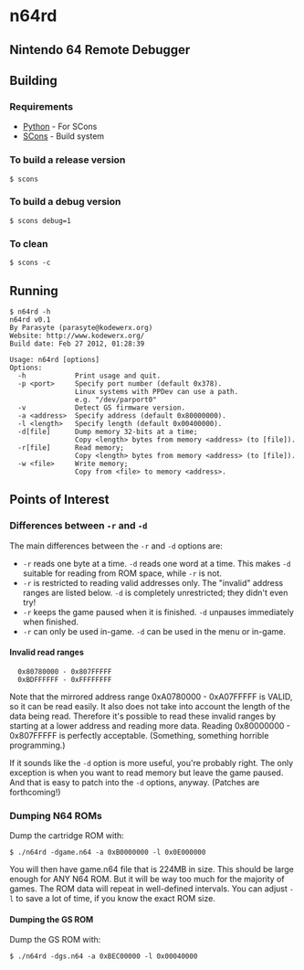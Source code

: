 n64rd
=====

Nintendo 64 Remote Debugger
---------------------------

Building
--------

### Requirements ###

* [Python](http://www.python.org/) - For SCons
* [SCons](http://www.scons.org/) - Build system

### To build a release version ###

    $ scons

### To build a debug version ###

    $ scons debug=1

### To clean ###

    $ scons -c

Running
-------

    $ n64rd -h
    n64rd v0.1
    By Parasyte (parasyte@kodewerx.org)
    Website: http://www.kodewerx.org/
    Build date: Feb 27 2012, 01:28:39

    Usage: n64rd [options]
    Options:
      -h            Print usage and quit.
      -p <port>     Specify port number (default 0x378).
                    Linux systems with PPDev can use a path.
                    e.g. "/dev/parport0"
      -v            Detect GS firmware version.
      -a <address>  Specify address (default 0x80000000).
      -l <length>   Specify length (default 0x00400000).
      -d[file]      Dump memory 32-bits at a time;
                    Copy <length> bytes from memory <address> (to [file]).
      -r[file]      Read memory;
                    Copy <length> bytes from memory <address> (to [file]).
      -w <file>     Write memory;
                    Copy from <file> to memory <address>.

Points of Interest
------------------

### Differences between `-r` and `-d` ###

The main differences between the `-r` and `-d` options are:

* `-r` reads one byte at a time. `-d` reads one word at a time.
  This makes `-d` suitable for reading from ROM space, while `-r` is not.
* `-r` is restricted to reading valid addresses only. The "invalid" address
  ranges are listed below. `-d` is completely unrestricted; they didn't even
  try!
* `-r` keeps the game paused when it is finished. `-d` unpauses immediately when
  finished.
* `-r` can only be used in-game. `-d` can be used in the menu or in-game.

#### Invalid read ranges ####

      0x80780000 - 0x807FFFFF
      0xBDFFFFFF - 0xFFFFFFFF

Note that the mirrored address range 0xA0780000 - 0xA07FFFFF is VALID, so it can
be read easily. It also does not take into account the length of the data being
read. Therefore it's possible to read these invalid ranges by starting at a
lower address and reading more data. Reading 0x80000000 - 0x807FFFFF is
perfectly acceptable. (Something, something horrible programming.)

If it sounds like the `-d` option is more useful, you're probably right. The
only exception is when you want to read memory but leave the game paused. And
that is easy to patch into the `-d` options, anyway. (Patches are forthcoming!)

### Dumping N64 ROMs ###

Dump the cartridge ROM with:

    $ ./n64rd -dgame.n64 -a 0xB0000000 -l 0x0E000000

You will then have game.n64 file that is 224MB in size. This should be large
enough for ANY N64 ROM. But it will be way too much for the majority of games.
The ROM data will repeat in well-defined intervals. You can adjust `-l` to save
a lot of time, if you know the exact ROM size.

#### Dumping the GS ROM ####

Dump the GS ROM with:

    $ ./n64rd -dgs.n64 -a 0xBEC00000 -l 0x00040000
